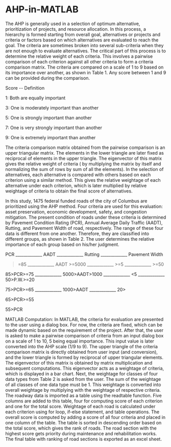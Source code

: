 # AHP-in-MATLAB

The AHP is generally used in a selection of optimum alternative, prioritization of projects, and resource allocation. In this process, a hierarchy is formed starting from overall goal, alternatives or projects and criteria or factors based on which alternatives are evaluated to reach the goal. The criteria are sometimes broken into several sub-criteria when they are not enough to evaluate alternatives. The critical part of this process is to determine the relative weight of each criteria. This involves a pairwise comparison of each criterion against all other criteria to form a criteria comparison matrix. The criteria are compared on a scale of 1 to 9 based on its importance over another, as shown in Table 1. Any score between 1 and 9 can be provided during the comparison.

Score	--  Definition

1:  	Both are equally important

3:  	One is moderately important than another

5:  	One is strongly important than another

7:  	One is very strongly important than another

9:  	One is extremely important than another


The criteria comparison matrix obtained from the pairwise comparison is an upper triangular matrix. The elements in the lower triangle are later fixed as reciprocal of elements in the upper triangle. The eigenvector of this matrix gives the relative weight of criteria ( by multiplying the matrix by itself and normalizing the sum of rows by sum of all the elements). In the selection of alternatives, each alternative is compared with others based on each criterion using a similar method. This gives the relative weightage of each alternative under each criterion, which is later multiplied by relative weightage of criteria to obtain the final score of alternatives. 

In this study, 1475 federal funded roads of the city of Columbus are prioritized using the AHP method. Four criteria are used for this evaluation: asset preservation, economic development, safety, and congestion mitigation. The present condition of roads under these criteria is determined by Pavement Condition Rating (PCR), Annual Average Daily Traffic (AADT), Rutting, and Pavement Width of road, respectively. The range of these four data is different from one another. Therefore, they are classified into different groups, as shown in Table 2. The user determines the relative importance of each group based on his/her judgment. 

PCR	  _____________  AADT	_____________ Rutting	_____________ Pavement Width

>=85	_____________  AADT >=5000	_____________  >=5	_____________ >=50 

85>PCR>=75	_____________ 5000>AADT>1000	_____________ <5	_____________  50>P.W.>=20

75>PCR>=65	_____________ 1000>AADT	_____________  20>

65>PCR>=55	 	 	 

55>PCR	 	 	 

MATLAB Computation:
In MATLAB, the criteria for evaluation are presented to the user using a dialog box. For now, the criteria are fixed, which can be made dynamic based on the requirement of the project. After that, the user is asked to make a pairwise comparison of criteria from an input dialog box on a scale of 1 to 10, 5 being equal importance. This input value is later converted into the AHP scale (1/9 to 9). The upper triangle of the criteria comparison matrix is directly obtained from user input (and conversion), and the lower triangle is formed by reciprocal of upper triangular elements. The eigenvector of this matrix is obtained by matrix multiplication and subsequent computations. This eigenvector acts as a weightage of criteria, which is displayed in a bar chart. Next, the weightage for classes of four data types from Table 2 is asked from the user. The sum of the weightage of all classes of one data type must be 1. This weightage is converted into overall weightage by multiplying with the weightage of respective criteria. 
The roadway data is imported as a table using the readtable function. Five columns are added to this table, four for computing score of each criterion and one for the total score. Weightage of each road is calculated under each criterion using for loop, if-else statement, and table operations. The overall score is computed by adding a score of all four criteria and placed in one column of the table. The table is sorted in descending order based on the total score, which gives the rank of roads. The road section with the highest score gets priority during maintenance and rehabilitation works. The final table with ranking of road sections is exported as an excel sheet.



